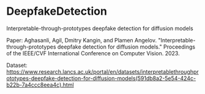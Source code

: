 # DeepfakeDetection
Interpretable-through-prototypes deepfake detection for diffusion models

Paper:
Aghasanli, Agil, Dmitry Kangin, and Plamen Angelov. "Interpretable-through-prototypes deepfake detection for diffusion models." Proceedings of the IEEE/CVF International Conference on Computer Vision. 2023.

Dataset:
https://www.research.lancs.ac.uk/portal/en/datasets/interpretablethroughprototypes-deepfake-detection-for-diffusion-models(591db8a2-5e54-424c-b22b-7a4ccc8eea4c).html

